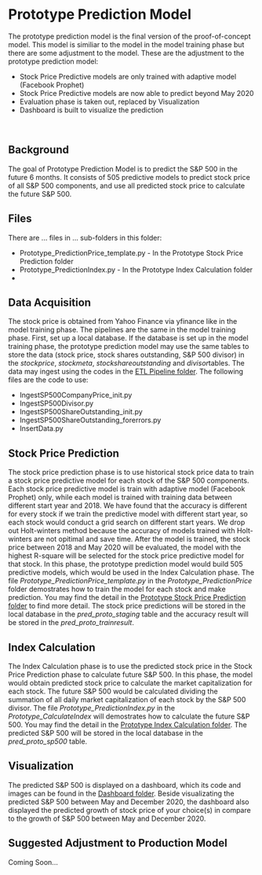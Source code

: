 # Prototype Prediction Model
The prototype prediction model is the final version of the proof-of-concept model. This model is similiar to the model in the model training phase but there are some adjustment to the model. These are the adjustment to the prototype prediction model:
<ul>
	<li>Stock Price Predictive models are only trained with adaptive model (Facebook Prophet)</li>
	<li>Stock Price Predictive models are now able to predict beyond May 2020</li>
	<li>Evaluation phase is taken out, replaced by Visualization</li>
	<li>Dashboard is built to visualize the prediction</li>
</ul>
<br>

## Background
The goal of Prototype Prediction Model is to predict the S&P 500 in the future 6 months. It consists of 505 predictive models to predict stock price of all S&P 500 components, and use all predicted stock price to calculate the future S&P 500.

## Files
There are ... files in ... sub-folders in this folder:
<ul>
	<li>Prototype_PredictionPrice_template.py - In the Prototype Stock Price Prediction folder</li>
	<li>Prototype_PredictionIndex.py - In the Prototype Index Calculation folder</li>
	<li></li>
</ul>

## Data Acquisition
The stock price is obtained from Yahoo Finance via yfinance like in the model training phase. The pipelines are the same in the model training phase. First, set up a local database. If the database is set up in the model training phase, the prototype prediction model may use the same tables to store the data (stock price, stock shares outstanding, S&P 500 divisor) in the <i>stockprice</i>, <i>stockmeta</i>, <i>stockshareoutstanding</i> and <i>divisor</i>tables. The data may ingest using the codes in the [ETL Pipeline folder](../ETLPipelines). The following files are the code to use:
<ul>
	<li>IngestSP500CompanyPrice_init.py</li>
	<li>IngestSP500Divisor.py</li>
	<li>IngestSP500ShareOutstanding_init.py</li>
	<li>IngestSP500ShareOutstanding_forerrors.py</li>
	<li>InsertData.py</li>
</ul>

## Stock Price Prediction
The stock price prediction phase is to use historical stock price data to train a stock price predictive model for each stock of the S&P 500 components. Each stock price predictive model is train with adaptive model (Facebook Prophet) only, while each model is trained with training data between different start year and 2018. We have found that the accuracy is different for every stock if we train the predictive model with different start year, so each stock would conduct a grid search on different start years. We drop out Holt-winters method because the accuracy of models trained with Holt-winters are not opitimal and save time. After the model is trained, the stock price between 2018 and May 2020 will be evaluated, the model with the highest R-square will be selected for the stock price predictive model for that stock. In this phase, the prototype prediction model would build 505 predictive models, which would be used in the Index Calculation phase. The file <i>Prototype_PredictionPrice_template.py</i> in the <i>Prototype_PredictionPrice</i> folder demostrates how to train the model for each stock and make prediction. You may find the detail in the [Prototype Stock Price Prediction folder](Prototype_PredictionPrice) to find more detail. The stock price predictions will be stored in the local database in the <i>pred_proto_staging</i> table and the accuracy result will be stored in the <i>pred_proto_trainresult</i>.

## Index Calculation
The Index Calculation phase is to use the predicted stock price in the Stock Price Prediction phase to calculate future S&P 500. In this phase, the model would obtain predicted stock price to calculate the market capitalization for each stock. The future S&P 500 would be calculated dividing the summation of all daily market capitalization of each stock by the S&P 500 divisor. The file <i>Prototype_PredictionIndex.py</i> in the <i>Prototype_CalculateIndex</i> will demostrates how to calculate the future S&P 500. You may find the detail in the [Prototype Index Calculation folder](Prototype_CalculateIndex). The predicted S&P 500 will be stored in the local database in the <i>pred_proto_sp500</i> table.


## Visualization
The predicted S&P 500 is displayed on a dashboard, which its code and images can be found in the [Dashboard folder](Dashboard). Beside visualizating the predicted S&P 500 between May and December 2020, the dashboard also displayed the predicted growth of stock price of your choice(s) in compare to the growth of S&P 500 between May and December 2020. 

## Suggested Adjustment to Production Model
Coming Soon...
